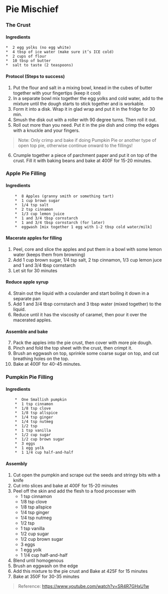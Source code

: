 # Pie Mischief

### The Crust

#### Ingredients
```
*  2 egg yolks (no egg white)
*  4 tbsp of ice water (make sure it’s ICE cold)
*  2 cups of flour
*  10 tbsp of butter
*  salt to taste (2 teaspoons)
```

#### Protocol (Steps to success)
1.	Put the flour and salt in a mixing bowl, knead in the cubes of butter together with your fingertips (keep it cool)
2.	In a separate bowl mix together the egg yolks and cold water, add to the mixture until the dough starts to stick together and is workable.  
3.	Form it into a disk.  Wrap it in glad wrap and put it in the fridge for 30 min.  
4.	Smush the disk out with a roller with 90 degree turns.  Then roll it out.
5.	Roll out more than you need.  Put it in the pie dish and crimp the edges with a knuckle and your fingers.  

> Note: Only crimp and bake if doing Pumpkin Pie or another type of open top pie, otherwise continue onward to the fillings!

6.	Crumple together a piece of parchment paper and put it on top of the crust.  Fill it with baking beans and bake at 400F for 15-20 minutes.  



### Apple Pie Filling

#### Ingredients
```
    *  8 Apples (granny smith or something tart)
    *  1 cup brown sugar
    *  1/4 tsp salt
    *  2 tsp cinnamon
    *  1/3 cup lemon juice
    *  1 and 3/4 tbsp cornstarch
    *  1 and 3/4 tbsp cornstarch (for later)
    *  eggwash [mix together 1 egg with 1-2 tbsp cold water/milk]
```

#### Macerate apples for filling
1. Peel, core and slice the apples and put them in a bowl with some lemon water (keeps them from browning)
2. Add 1 cup brown sugar, 1/4 tsp salt, 2 tsp cinnamon, 1/3 cup lemon juce and 1 and 3/4 tbsp cornstarch
3. Let sit for 30 minutes

#### Reduce apple syrup
4. Strain out the liquid with a coulander and start boiling it down in a separate pan
5. Add 1 and 3/4 tbsp cornstarch and 3 tbsp water (mixed together) to the liquid.  
6. Reduce until it has the viscosity of caramel, then pour it over the macerated apples.  

#### Assemble and bake
7. Pack the apples into the pie crust, then cover with more pie dough.  
8. Pinch and fold the top sheet with the crust, then crimpt it.  
9. Brush an eggwash on top, sprinkle some coarse sugar on top, and cut breathing holes on the top.
10. Bake at 400F for 40-45 minutes.  


### Pumpkin Pie Filling

#### Ingredients
```
    *  One Smallish pumpkin
    *  1 tsp cinnamon
    *  1/8 tsp clove
    *  1/8 tsp allspice
    *  1/4 tsp ginger
    *  1/4 tsp nutmeg
    *  1/2 tsp
    *  1 tsp vanilla
    *  1/2 cup sugar
    *  1/2 cup brown sugar
    *  3 eggs
    *  1 egg yolk
    *  1 1/4 cup half-and-half
```

#### Assembly
1. Cut open the pumpkin and scrape out the seeds and stringy bits with a knife
2. Cut into slices and bake at 400F for 15-20 minutes
3. Peel off the skin and add the flesh to a food processer with 
      - 1 tsp cinnamon
      - 1/8 tsp clove
      - 1/8 tsp allspice
      - 1/4 tsp ginger
      - 1/4 tsp nutmeg
      - 1/2 tsp
      - 1 tsp vanilla
      - 1/2 cup sugar
      - 1/2 cup brown sugar
      - 3 eggs
      - 1 egg yolk
      - 1 1/4 cup half-and-half
4. Blend until homogenous
5. Brush an eggwash on the edge
6. Add this mixture to the pie crust and Bake at 425F for 15 minutes
7. Bake at 350F for 30-35 minutes

> Reference: https://www.youtube.com/watch?v=SR4R7GHxU1w

